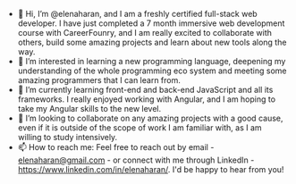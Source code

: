 - 👋 Hi, I’m @elenaharan, and I am a freshly certified full-stack web developer. I have just completed a 7 month immersive web development course with CareerFounry, 
and I am really excited to collaborate with others, build some amazing projects and learn about new tools along the way.
- 👀 I’m interested in learning a new programming language, deepening my understanding of the whole programming eco system and meeting some amazing programmers that I can learn from.
- 🌱 I’m currently learning front-end and back-end JavaScript and all its frameworks. I really enjoyed working with Angular, and I am hoping to take my Angular skills to the new level.
- 💞️ I’m looking to collaborate on any amazing projects with a good cause, even if it is outside of the scope of work I am familiar with, as I am willing to study intensively.
- 📫 How to reach me: Feel free to reach out by email - elenaharan@gmail.com - or connect with me through LinkedIn - https://www.linkedin.com/in/elenaharan/.
I'd be happy to hear from you!

<!---
elenaharan/elenaharan is a ✨ special ✨ repository because its `README.md` (this file) appears on your GitHub profile.
You can click the Preview link to take a look at your changes.
--->
